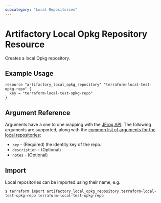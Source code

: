 ```yaml
---
subcategory: "Local Repositories"
---
```

# Artifactory Local Opkg Repository Resource

Creates a local Opkg repository.

## Example Usage

```hcl
resource "artifactory_local_opkg_repository" "terraform-local-test-opkg-repo" {
  key = "terraform-local-test-opkg-repo"
}
```

## Argument Reference

Arguments have a one to one mapping with the [JFrog API](https://www.jfrog.com/confluence/display/RTF/Repository+Configuration+JSON). 
The following arguments are supported, along with the [common list of arguments for the local repositories](local.md):

* `key` - (Required) the identity key of the repo.
* `description` - (Optional)
* `notes` - (Optional)



## Import

Local repositories can be imported using their name, e.g.
```
$ terraform import artifactory_local_opkg_repository.terraform-local-test-opkg-repo terraform-local-test-opkg-repo
```

